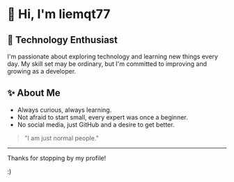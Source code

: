# 👋 Hi, I'm liemqt77

## 🌱 Technology Enthusiast
I'm passionate about exploring technology and learning new things every day. My skill set may be ordinary, but I'm committed to improving and growing as a developer.

## ✨ About Me
- Always curious, always learning.
- Not afraid to start small, every expert was once a beginner.
- No social media, just GitHub and a desire to get better.

> "I am just normal people."

---

Thanks for stopping by my profile!

:)
